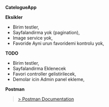 **CatelogueApp**

**Eksikler**
- Birim testler,
- Sayfalandirma yok (pagination),
- Image service yok,
- Favoride Ayni urun favoridemi kontrolu yok,

**TODO**

- Birim testler,
- Sayfalandirma Eklenecek
- Favori controller gelistirilecek,
- Demolar icin Admin panel ekleme,

**Postman**

>[> Postman Documentation  ](https://documenter.getpostman.com/view/17311668/UVJZoJa8#50e23b8f-f425-414b-b7ec-8952136ef320)